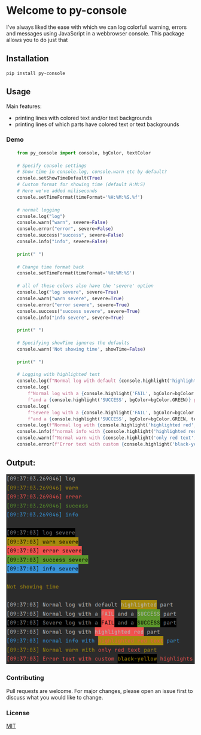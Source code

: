 # Welcome to py-console
I've always liked the ease with which we can log colorfull warning, errors and messages using JavaScript in a webbrowser console.
This package allows you to do just that

## Installation
```commandline
pip install py-console
```

## Usage
Main features:
 - printing lines with colored text and/or text backgrounds
 - printing lines of which parts have colored text or text backgrounds

### Demo
```python
    from py_console import console, bgColor, textColor

    # Specify console settings
    # Show time in console.log, console.warn etc by default?
    console.setShowTimeDefault(True)
    # Custom format for showing time (default H:M:S)
    # Here we've added miliseconds
    console.setTimeFormat(timeFormat='%H:%M:%S.%f')

    # normal logging
    console.log("log")
    console.warn("warn", severe=False)
    console.error("error", severe=False)
    console.success("success", severe=False)
    console.info("info", severe=False)

    print(" ")

    # Change time format back
    console.setTimeFormat(timeFormat='%H:%M:%S')

    # all of these colors also have the 'severe' option
    console.log("log severe", severe=True)
    console.warn("warn severe", severe=True)
    console.error("error severe", severe=True)
    console.success("success severe", severe=True)
    console.info("info severe", severe=True)

    print(" ")

    # Specifying showTime ignores the defaults
    console.warn('Not showing time', showTime=False)

    print(" ")

    # Logging with highlighted text
    console.log(f"Normal log with default {console.highlight('highlighted')} part")
    console.log(
        f"Normal log with a {console.highlight('FAIL', bgColor=bgColor.RED)} "
        f"and a {console.highlight('SUCCESS', bgColor=bgColor.GREEN)} part")
    console.log(
        f"Severe log with a {console.highlight('FAIL', bgColor=bgColor.RED, textColor=textColor.BLACK)} "
        f"and a {console.highlight('SUCCESS', bgColor=bgColor.GREEN, textColor=textColor.BLACK)} part", severe=True)
    console.log(f"Normal log with {console.highlight('highlighted red', bgColor=bgColor.RED)} part")
    console.info(f"normal info with {console.highlight('highlighted red text', textColor=textColor.RED)} part")
    console.warn(f"Normal warn with {console.highlight('only red text', textColor=textColor.RED, bgColor='')} part")
    console.error(f"Error text with custom {console.highlight('black-yellow', textColor=textColor.YELLOW, bgColor=bgColor.BLACK)} highlights")
```

## Output:  

![output_example](https://raw.githubusercontent.com/mike-huls/py-console/main/images/outputs.png)

### Contributing
Pull requests are welcome. For major changes, please open an issue first to discuss what you would like to change.

### License
[MIT](https://choosealicense.com/licenses/mit/)